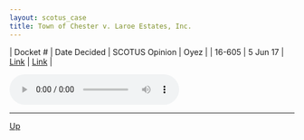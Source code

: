 ```yaml
---
layout: scotus_case
title: Town of Chester v. Laroe Estates, Inc. 
---
```


| Docket # | Date Decided | SCOTUS Opinion | Oyez |
| 16-605 | 5 Jun 17 | [Link](https://www.supremecourt.gov/opinions/boundvolumes/581BV.pdf#page=497) | [Link](https://www.oyez.org/cases/2016/16-605) |

<audio controls>
   <source src='./resources/16-605.mp3' type='audio/mpeg'>
</audio>

<object data='./resources/16-605.pdf' type='application/pdf'></object>

---

[Up](./README.md)
